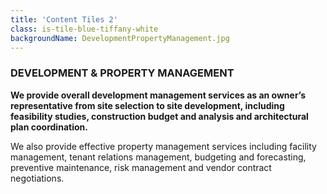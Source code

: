 ```yaml
---
title: 'Content Tiles 2'
class: is-tile-blue-tiffany-white
backgroundName: DevelopmentPropertyManagement.jpg
---
```


### DEVELOPMENT & PROPERTY MANAGEMENT

**We provide overall development management services as an owner’s representative from site
selection to site development, including feasibility studies, construction budget and analysis and
architectural plan coordination.**

We also provide effective property management services including facility management, tenant
relations management, budgeting and forecasting, preventive maintenance, risk management and
vendor contract negotiations.

